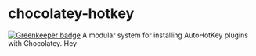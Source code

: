 # chocolatey-hotkey

[![Greenkeeper badge](https://badges.greenkeeper.io/alexdresko/chocolatey-hotkey.svg)](https://greenkeeper.io/)
A modular system for installing AutoHotKey plugins with Chocolatey.
Hey
